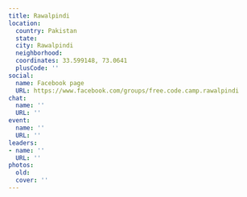 ```yaml
---
title: Rawalpindi
location:
  country: Pakistan
  state: 
  city: Rawalpindi
  neighborhood: 
  coordinates: 33.599148, 73.0641
  plusCode: ''
social:
  name: Facebook page
  URL: https://www.facebook.com/groups/free.code.camp.rawalpindi
chat:
  name: ''
  URL: ''
event:
  name: ''
  URL: ''
leaders:
- name: ''
  URL: ''
photos:
  old: 
  cover: ''
---
```

